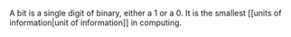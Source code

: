 A bit is a single digit of binary, either a 1 or a 0. It is the smallest [[units of information|unit of information]] in computing.